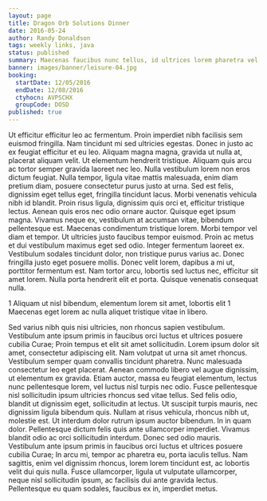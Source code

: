 ```yaml
---
layout: page
title: Dragon Orb Solutions Dinner
date: 2016-05-24
author: Randy Donaldson
tags: weekly links, java
status: published
summary: Maecenas faucibus nunc tellus, id ultrices lorem pharetra vel.
banner: images/banner/leisure-04.jpg
booking:
  startDate: 12/05/2016
  endDate: 12/08/2016
  ctyhocn: AVPSCHX
  groupCode: DOSD
published: true
---
```

Ut efficitur efficitur leo ac fermentum. Proin imperdiet nibh facilisis sem euismod fringilla. Nam tincidunt mi sed ultricies egestas. Donec in justo ac ex feugiat efficitur et eu leo. Aliquam magna magna, gravida ut nulla at, placerat aliquam velit. Ut elementum hendrerit tristique. Aliquam quis arcu ac tortor semper gravida laoreet nec leo. Nulla vestibulum lorem non eros dictum feugiat. Nulla tempor, ligula vitae mattis malesuada, enim diam pretium diam, posuere consectetur purus justo at urna. Sed est felis, dignissim eget tellus eget, fringilla tincidunt lacus. Morbi venenatis vehicula nibh id blandit. Proin risus ligula, dignissim quis orci et, efficitur tristique lectus. Aenean quis eros nec odio ornare auctor. Quisque eget ipsum magna. Vivamus neque ex, vestibulum at accumsan vitae, bibendum pellentesque est. Maecenas condimentum tristique lorem.
Morbi tempor vel diam et tempor. Ut ultricies justo faucibus tempor euismod. Proin ac metus et dui vestibulum maximus eget sed odio. Integer fermentum laoreet ex. Vestibulum sodales tincidunt dolor, non tristique purus varius ac. Donec fringilla justo eget posuere mollis. Donec velit lorem, dapibus a mi ut, porttitor fermentum est. Nam tortor arcu, lobortis sed luctus nec, efficitur sit amet lorem. Nulla porta hendrerit elit et porta. Quisque venenatis consequat nulla.

1 Aliquam ut nisl bibendum, elementum lorem sit amet, lobortis elit
1 Maecenas eget lorem ac nulla aliquet tristique vitae in libero.

Sed varius nibh quis nisi ultricies, non rhoncus sapien vestibulum. Vestibulum ante ipsum primis in faucibus orci luctus et ultrices posuere cubilia Curae; Proin tempus et elit sit amet sollicitudin. Lorem ipsum dolor sit amet, consectetur adipiscing elit. Nam volutpat ut urna sit amet rhoncus. Vestibulum semper quam convallis tincidunt pharetra. Nunc malesuada consectetur leo eget placerat. Aenean commodo libero vel augue dignissim, ut elementum ex gravida. Etiam auctor, massa eu feugiat elementum, lectus nunc pellentesque lorem, vel luctus nisl turpis nec odio. Fusce pellentesque nisl sollicitudin ipsum ultricies rhoncus sed vitae tellus. Sed felis odio, blandit ut dignissim eget, sollicitudin at lectus. Ut suscipit turpis mauris, nec dignissim ligula bibendum quis. Nullam at risus vehicula, rhoncus nibh ut, molestie est. Ut interdum dolor rutrum ipsum auctor bibendum. In in quam dolor.
Pellentesque dictum felis quis ante ullamcorper imperdiet. Vivamus blandit odio ac orci sollicitudin interdum. Donec sed odio mauris. Vestibulum ante ipsum primis in faucibus orci luctus et ultrices posuere cubilia Curae; In arcu mi, tempor ac pharetra eu, porta iaculis tellus. Nam sagittis, enim vel dignissim rhoncus, lorem lorem tincidunt est, ac lobortis velit dui quis nulla. Fusce ullamcorper, ligula ut vulputate ullamcorper, neque nisl sollicitudin ipsum, ac facilisis dui ante gravida lectus. Pellentesque eu quam sodales, faucibus ex in, imperdiet metus.
